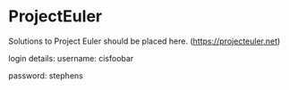 # ProjectEuler
Solutions to Project Euler should be placed here.
(https://projecteuler.net)

login details:
username: cisfoobar

password: stephens
